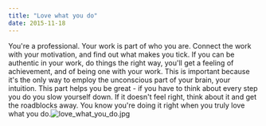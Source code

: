```yaml
---
title: "Love what you do"
date: 2015-11-18
---
```


You're a professional. Your work is part of who you are. Connect the work with your motivation, and find out what makes you tick. If you can be authentic in your work, do things the right way, you'll get a feeling of achievement, and of being one with your work. This is important because it's the only way to employ the unconscious part of your brain, your intuition. This part helps you be great - if you have to think about every step you do you slow yourself down. If it doesn't feel right, think about it and get the roadblocks away. You know you're doing it right when you truly love what you do.![love_what_you_do.jpg](/images/love_what_you_do.jpg)
